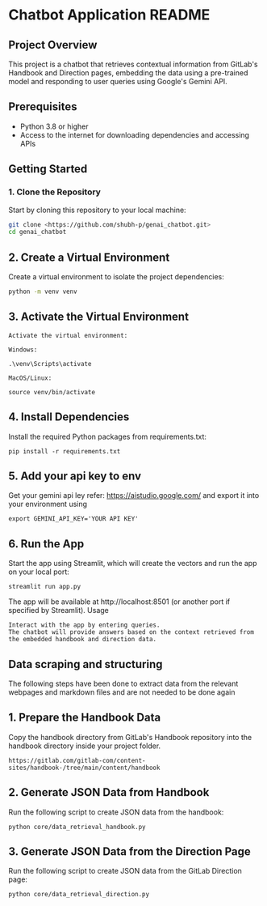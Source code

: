 # Chatbot Application README

## Project Overview
This project is a chatbot that retrieves contextual information from GitLab's Handbook and Direction pages, embedding the data using a pre-trained model and responding to user queries using Google's Gemini API.

## Prerequisites
- Python 3.8 or higher
- Access to the internet for downloading dependencies and accessing APIs

## Getting Started

### 1. Clone the Repository
Start by cloning this repository to your local machine:
```bash
git clone <https://github.com/shubh-p/genai_chatbot.git>
cd genai_chatbot
```

## 2. Create a Virtual Environment

Create a virtual environment to isolate the project dependencies:

```bash
python -m venv venv
```
## 3. Activate the Virtual Environment
```
Activate the virtual environment:

Windows:

.\venv\Scripts\activate

MacOS/Linux:

source venv/bin/activate
```
## 4. Install Dependencies

Install the required Python packages from requirements.txt:
```
pip install -r requirements.txt
```

## 5. Add your api key to env
Get your gemini api ley refer: https://aistudio.google.com/ and export it into your environment using 
```
export GEMINI_API_KEY='YOUR API KEY'
```
## 6. Run the App

Start the app using Streamlit, which will create the vectors and run the app on your local port:
```
streamlit run app.py
```
The app will be available at http://localhost:8501 (or another port if specified by Streamlit).
Usage

    Interact with the app by entering queries.
    The chatbot will provide answers based on the context retrieved from the embedded handbook and direction data.


## Data scraping and structuring 
The following steps have been done to extract data from the relevant webpages and markdown files and are not needed to be done again
## 1. Prepare the Handbook Data

Copy the handbook directory from GitLab's Handbook repository into the handbook directory inside your project folder.
```
https://gitlab.com/gitlab-com/content-sites/handbook-/tree/main/content/handbook
``` 

## 2. Generate JSON Data from Handbook

Run the following script to create JSON data from the handbook:
```
python core/data_retrieval_handbook.py
```
## 3. Generate JSON Data from the Direction Page

Run the following script to create JSON data from the GitLab Direction page:
```
python core/data_retrieval_direction.py
```
